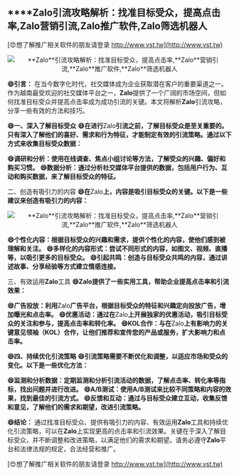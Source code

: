 ## ****Zalo**引流攻略解析：找准目标受众，提高点击率,**Zalo**营销引流,**Zalo**推广软件,**Zalo**筛选机器人**

[😍想了解推广相关软件的朋友请登录 http://www.vst.tw](http://www.vst.tw)

 <center><img src="https://vst.tw/MP4/tuiguang/png/4.png" alt="**Zalo**引流攻略解析：找准目标受众，提高点击率,**Zalo**营销引流,**Zalo**推广软件,**Zalo**筛选机器人"></center>

**😄引言：**
在当今数字化时代，社交媒体成为企业获取潜在客户的重要渠道之一。作为越南最受欢迎的社交媒体平台之一，**Zalo**提供了一个广阔的市场空间，但如何找准目标受众并提高点击率成为成功引流的关键。本文将解析**Zalo**引流攻略，分享一些有效的方法和技巧。

**😄一、深入了解目标受众**
**😄在进行**Zalo**引流之前，了解目标受众是至关重要的。只有深入了解他们的喜好、需求和行为特征，才能制定有效的引流策略。通过以下方式来收集目标受众数据：**

**😄调研和分析：使用在线调查、焦点小组讨论等方法，了解受众的兴趣、偏好和购买习惯。**
**😄数据分析：通过分析社交媒体平台提供的数据，包括用户行为、互动和购买数据，来了解目标受众的特征。**

二、创造有吸引力的内容
**😄在**Zalo**上，内容是吸引目标受众的关键。以下是一些建议来创造有吸引力的内容：**

 <center><img src="https://vst.tw/MP4/tuiguang/png/1.png" alt="**Zalo**引流攻略解析：找准目标受众，提高点击率,**Zalo**营销引流,**Zalo**推广软件,**Zalo**筛选机器人"></center>

**😄个性化内容：根据目标受众的兴趣和需求，提供个性化的内容，使他们感到被理解和关注。**
**😄多样化的内容形式：尝试不同形式的内容，如图文、视频、直播等，以吸引更多的目标受众。**
**😄引起共鸣：创造与目标受众共鸣的内容，通过讲述故事、分享经验等方式建立情感连接。**

三、有效运用**Zalo**工具
**😄**Zalo**提供了一些实用工具，帮助企业提高点击率和引流效果：**

**😄广告投放：利用**Zalo**广告平台，根据目标受众的特征和兴趣定向投放广告，增加曝光和点击率。**
**😄优惠活动：通过在**Zalo**上开展独家的优惠活动，吸引目标受众的关注和参与，提高点击率和转化率。**
**😄KOL合作：与在**Zalo**上有影响力的关键意见领袖（KOL）合作，让他们推荐和宣传您的产品或服务，扩大影响力和点击率。**

**😄四、持续优化引流策略**
**😄引流策略需要不断优化和调整，以适应市场和受众的变化。以下是一些优化方法：**

**😄监测和分析数据：定期监测和分析引流活动的数据，了解点击率、转化率等指标，找出问题并进行改进。**
**😄A/B测试：使用A/B测试来比较不同策略和内容的效果，找到最佳的引流方式。**
**😄反馈和互动：通过与目标受众建立互动，收集反馈和意见，了解他们的需求和期望，改进引流策略。**

**😄结论：**
通过找准目标受众、提供有吸引力的内容、有效运用**Zalo**工具和持续优化引流策略，可以在**Zalo**上实现更高的点击率和引流效果。关键在于深入了解目标受众，并不断调整和改进策略，以满足他们的需求和期望。请务必遵守**Zalo**平台和法律法规的规定，合法经营和推广。

[😍想了解推广相关软件的朋友请登录 http://www.vst.tw](http://www.vst.tw)



